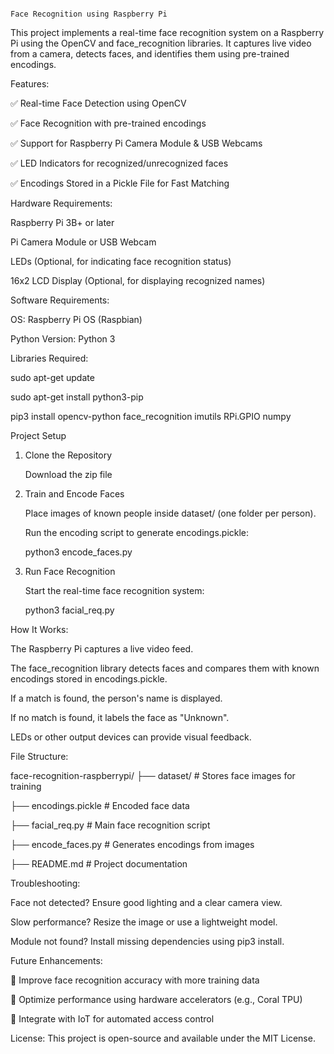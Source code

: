                                                                             Face Recognition using Raspberry Pi

This project implements a real-time face recognition system on a Raspberry Pi using the OpenCV and face_recognition libraries. It captures live video from a camera, detects faces, and identifies them using pre-trained encodings.

Features:

✅ Real-time Face Detection using OpenCV

✅ Face Recognition with pre-trained encodings

✅ Support for Raspberry Pi Camera Module & USB Webcams

✅ LED Indicators for recognized/unrecognized faces

✅ Encodings Stored in a Pickle File for Fast Matching



Hardware Requirements:

Raspberry Pi 3B+ or later

Pi Camera Module or USB Webcam

LEDs (Optional, for indicating face recognition status)

16x2 LCD Display (Optional, for displaying recognized names)



Software Requirements:

OS: Raspberry Pi OS (Raspbian)

Python Version: Python 3


Libraries Required:

sudo apt-get update

sudo apt-get install python3-pip

pip3 install opencv-python face_recognition imutils RPi.GPIO numpy

Project Setup

1. Clone the Repository

    Download the zip file

2. Train and Encode Faces
 
    Place images of known people inside dataset/ (one folder per person).

    Run the encoding script to generate encodings.pickle:

    python3 encode_faces.py

4. Run Face Recognition
 
    Start the real-time face recognition system:

    python3 facial_req.py


How It Works:

The Raspberry Pi captures a live video feed.

The face_recognition library detects faces and compares them with known encodings stored in encodings.pickle.

If a match is found, the person's name is displayed.

If no match is found, it labels the face as "Unknown".

LEDs or other output devices can provide visual feedback.



File Structure:


face-recognition-raspberrypi/
├── dataset/                # Stores face images for training

├── encodings.pickle        # Encoded face data

├── facial_req.py           # Main face recognition script

├── encode_faces.py         # Generates encodings from images

├── README.md               # Project documentation


Troubleshooting:

Face not detected? Ensure good lighting and a clear camera view.

Slow performance? Resize the image or use a lightweight model.

Module not found? Install missing dependencies using pip3 install.


Future Enhancements:

🔹 Improve face recognition accuracy with more training data

🔹 Optimize performance using hardware accelerators (e.g., Coral TPU)

🔹 Integrate with IoT for automated access control


License:
This project is open-source and available under the MIT License.

